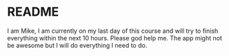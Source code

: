 # README

I am Mike, I am currently on my last day of this course and will try to finish everything within the next 10 hours. Please god help me.
The app might not be awesome but I will do everything I need to do.

<!-- Things you may want to cover:

* Ruby version

* System dependencies

* Configuration

* Database creation

* Database initialization

* How to run the test suite

* Services (job queues, cache servers, search engines, etc.)

* Deployment instructions

* ... -->
